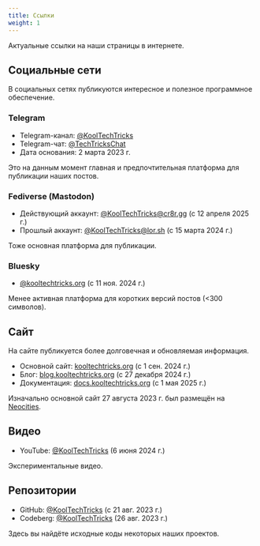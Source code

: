 ```yaml
---
title: Ссылки
weight: 1
---
```


Актуальные ссылки на наши страницы в интернете.

<!--more-->

## Социальные сети

В социальных сетях публикуются интересное и полезное программное обеспечение.

### Telegram

- Telegram-канал: [@KoolTechTricks](https://t.me/KoolTechTricks)
- Telegram-чат: [@TechTricksChat](https://t.me/TechTricksChat)
- Дата основания: 2 марта 2023 г.

Это на данным момент главная и предпочтительная платформа для публикации наших
постов.

### Fediverse (Mastodon)

- Действующий аккаунт: [@KoolTechTricks@cr8r.gg](https://cr8r.gg/@KoolTechTricks) (с 12 апреля 2025 г.)
- Прошлый аккаунт: [@KoolTechTricks@lor.sh](https://lor.sh/@KoolTechTricks) (с 15 марта 2024 г.)

Тоже основная платформа для публикации.

### Bluesky

- [@kooltechtricks.org](https://bsky.app/profile/kooltechtricks.org) (с 11 ноя. 2024 г.)

Менее активная платформа для коротких версий постов (<300 символов).

## Сайт

На сайте публикуется более долговечная и обновляемая информация.

- Основной сайт: [kooltechtricks.org](https://kooltechtricks.org) (с 1 сен. 2024 г.)
- Блог: [blog.kooltechtricks.org](https://blog.kooltechtricks.org) (с 27 декабря 2024 г.)
- Документация: [docs.kooltechtricks.org](https://docs.kooltechtricks.org) (с 1 мая 2025 г.)

Изначально основной сайт 27 августа 2023 г. был размещён на
[Neocities](https://kooltechtricks.neocities.org).

## Видео

- YouTube: [@KoolTechTricks](https://www.youtube.com/@KoolTechTricks) (6 июня 2024 г.)

Экспериментальные видео.

## Репозитории

- GitHub: [@KoolTechTricks](https://github.com/KoolTechTricks) (с 21 авг. 2023 г.)
- Codeberg: [@KoolTechTricks](https://codeberg.org/KoolTechTricks) (26 авг. 2023 г.)

Здесь вы найдёте исходные коды некоторых наших проектов.
